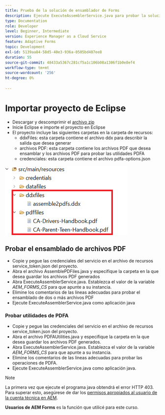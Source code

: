 ```yaml
---
title: Prueba de la solución de ensamblador de Forms
description: Ejecute ExecuteAssemblerService.java para probar la solución
type: Documentation
role: Developer
level: Beginner, Intermediate
version: Experience Manager as a Cloud Service
feature: Adaptive Forms
topic: Development
exl-id: 5139aa84-58d5-40e3-936a-0505bd407ee8
duration: 55
source-git-commit: 48433a5367c281cf5a1c106b08a1306f1b0e8ef4
workflow-type: tm+mt
source-wordcount: '256'
ht-degree: 0%

---
```


# Importar proyecto de Eclipse

* Descargar y descomprimir el [archivo zip](./assets/pdf-manipulation.zip)
* Inicie Eclipse e importe el proyecto en Eclipse
* El proyecto incluye las siguientes carpetas en la carpeta de recursos:
   * ddxFiles: esta carpeta contiene el archivo ddx para describir la salida que desea generar
   * archivos PDF: esta carpeta contiene los archivos PDF que desea ensamblar y los archivos PDF para probar las utilidades PDFA
   * credenciales: esta carpeta contiene el archivo pdfa-options.json

![archivo de recursos](./assets/resources.png)

## Probar el ensamblado de archivos PDF

* Copie y pegue las credenciales del servicio en el archivo de recursos service_token.json del proyecto.
* Abra el archivo AssemblePDFiles.java y especifique la carpeta en la que desea guardar los archivos PDF generados
* Abra ExecuteAssemblerService.java. Establezca el valor de la variable _AEM_FORMS_CS_ para que apunte a su instancia.
* Elimine los comentarios de las líneas adecuadas para probar el ensamblado de dos o más archivos PDF
* Ejecute ExecuteAssemblerService.java como aplicación java

### Probar utilidades de PDFA

* Copie y pegue las credenciales del servicio en el archivo de recursos service_token.json del proyecto.
* Abra el archivo PDFAUtilities.java y especifique la carpeta en la que desea guardar los archivos PDF generados.
* Abra ExecuteAssemblerService.java. Establezca el valor de la variable _AEM_FORMS_CS_ para que apunte a su instancia.
* Elimine los comentarios de las líneas adecuadas para probar las operaciones de PDFA.
* Ejecute ExecuteAssemblerService.java como aplicación java.



>[!NOTE]
> La primera vez que ejecute el programa java obtendrá el error HTTP 403. Para superar esto, asegúrese de dar los [permisos apropiados al usuario de la cuenta técnica en AEM](https://experienceleague.adobe.com/docs/experience-manager-learn/getting-started-with-aem-headless/authentication/service-credentials.html?lang=es#configuraci%C3%B3n-del-acceso-en-aem).

**Usuarios de AEM Forms** es la función que utilicé para este curso.
